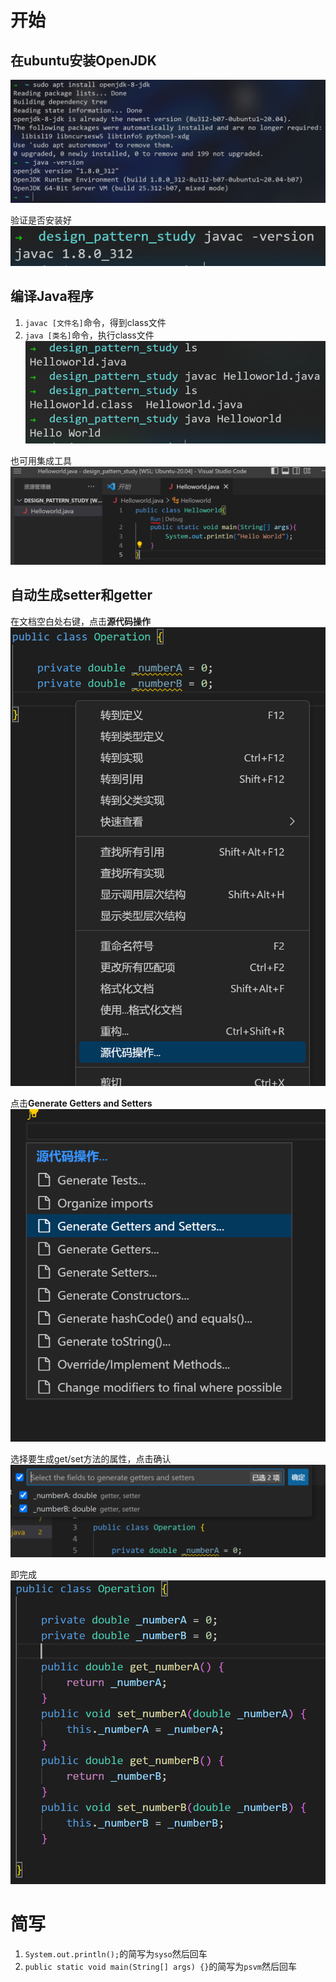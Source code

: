 # 开始

## 在ubuntu安装OpenJDK

![](2022-12-11-21-06-20.png)

验证是否安装好
![](2022-12-11-21-09-22.png)

## 编译Java程序

1. ```javac [文件名]```命令，得到class文件
2. ```java [类名]```命令，执行class文件
![](2022-12-11-21-11-50.png)

也可用集成工具
![](2022-12-11-21-15-03.png)

## 自动生成setter和getter

在文档空白处右键，点击**源代码操作**
![](2022-12-11-21-38-46.png)

点击**Generate Getters and Setters**
![](2022-12-11-21-39-21.png)

选择要生成get/set方法的属性，点击确认
![](2022-12-11-21-40-43.png)

即完成
![](2022-12-11-21-42-39.png)

# 简写

1. ```System.out.println();```的简写为```syso```然后回车
2. ```public static void main(String[] args) {}```的简写为```psvm```然后回车

